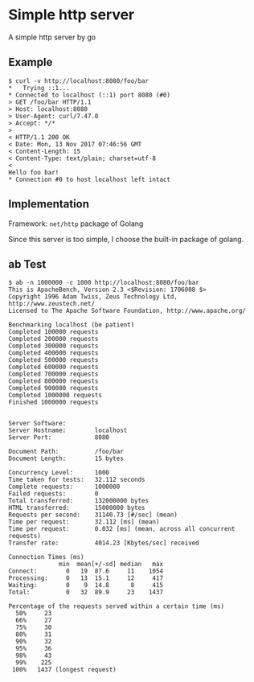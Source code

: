 # Simple http server

A simple http server by go

## Example

    $ curl -v http://localhost:8080/foo/bar
    *   Trying ::1...
    * Connected to localhost (::1) port 8080 (#0)
    > GET /foo/bar HTTP/1.1
    > Host: localhost:8080
    > User-Agent: curl/7.47.0
    > Accept: */*
    >
    < HTTP/1.1 200 OK
    < Date: Mon, 13 Nov 2017 07:46:56 GMT
    < Content-Length: 15
    < Content-Type: text/plain; charset=utf-8
    <
    Hello foo bar!
    * Connection #0 to host localhost left intact

## Implementation

Framework: `net/http` package of Golang

Since this server is too simple, I choose the built-in package of golang.

## ab Test

    $ ab -n 1000000 -c 1000 http://localhost:8080/foo/bar
    This is ApacheBench, Version 2.3 <$Revision: 1706008 $>
    Copyright 1996 Adam Twiss, Zeus Technology Ltd, http://www.zeustech.net/
    Licensed to The Apache Software Foundation, http://www.apache.org/

    Benchmarking localhost (be patient)
    Completed 100000 requests
    Completed 200000 requests
    Completed 300000 requests
    Completed 400000 requests
    Completed 500000 requests
    Completed 600000 requests
    Completed 700000 requests
    Completed 800000 requests
    Completed 900000 requests
    Completed 1000000 requests
    Finished 1000000 requests


    Server Software:
    Server Hostname:        localhost
    Server Port:            8080

    Document Path:          /foo/bar
    Document Length:        15 bytes

    Concurrency Level:      1000
    Time taken for tests:   32.112 seconds
    Complete requests:      1000000
    Failed requests:        0
    Total transferred:      132000000 bytes
    HTML transferred:       15000000 bytes
    Requests per second:    31140.73 [#/sec] (mean)
    Time per request:       32.112 [ms] (mean)
    Time per request:       0.032 [ms] (mean, across all concurrent requests)
    Transfer rate:          4014.23 [Kbytes/sec] received

    Connection Times (ms)
                  min  mean[+/-sd] median   max
    Connect:        0   19  87.6     11    1054
    Processing:     0   13  15.1     12     417
    Waiting:        0    9  14.8      8     415
    Total:          0   32  89.9     23    1437

    Percentage of the requests served within a certain time (ms)
      50%     23
      66%     27
      75%     30
      80%     31
      90%     32
      95%     36
      98%     43
      99%    225
     100%   1437 (longest request)
